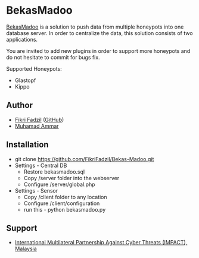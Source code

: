 BekasMadoo
========

[BekasMadoo](https://github.com/FikriFadzil/Bekas-Madoo) is a solution to push data from multiple honeypots into one database server. In order to centralize the data, this solution consists of two applications.

You are invited to add new plugins in order to support more honeypots and do not hesitate to commit for bugs fix.

Supported Honeypots:
* Glastopf
* Kippo

Author
-------
* [Fikri Fadzil](mailto:fikri.fadzil@impact-alliance.org) ([GitHub](https://github.com/FikriFadzil/))
* [Muhamad Ammar](mailto:ammar.aboobakar@impact-alliance.org)

Installation
------------
* git clone https://github.com/FikriFadzil/Bekas-Madoo.git
* Settings - Central DB
  * Restore bekasmadoo.sql
  * Copy /server folder into the webserver
  * Configure /server/global.php
* Settings - Sensor
  * Copy /client folder to any location
  * Configure /client/configuration
  * run this - python bekasmadoo.py

Support
-----
* [International Multilateral Partnership Against Cyber Threats (IMPACT), Malaysia](http://www.impact-alliance.org/)
